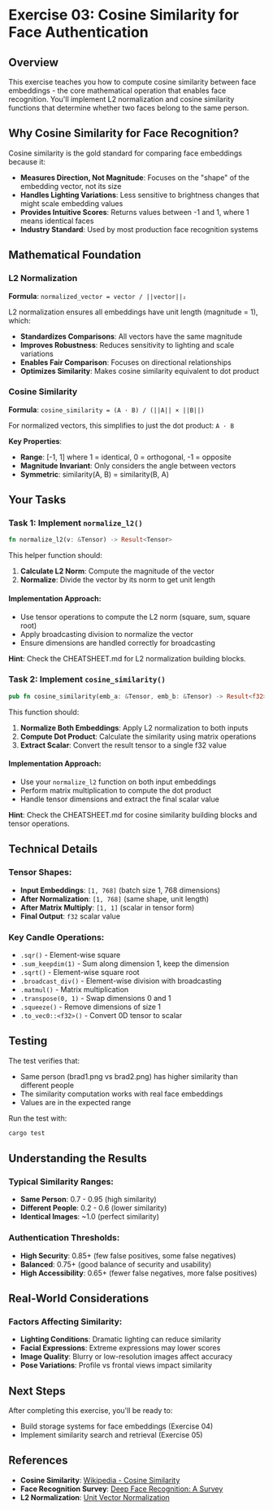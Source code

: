 # Exercise 03: Cosine Similarity for Face Authentication

## Overview

This exercise teaches you how to compute cosine similarity between face embeddings - the core mathematical operation that enables face recognition. You'll implement L2 normalization and cosine similarity functions that determine whether two faces belong to the same person.

## Why Cosine Similarity for Face Recognition?

Cosine similarity is the gold standard for comparing face embeddings because it:

- **Measures Direction, Not Magnitude**: Focuses on the "shape" of the embedding vector, not its size
- **Handles Lighting Variations**: Less sensitive to brightness changes that might scale embedding values
- **Provides Intuitive Scores**: Returns values between -1 and 1, where 1 means identical faces
- **Industry Standard**: Used by most production face recognition systems

## Mathematical Foundation

### L2 Normalization
**Formula**: `normalized_vector = vector / ||vector||₂`

L2 normalization ensures all embeddings have unit length (magnitude = 1), which:
- **Standardizes Comparisons**: All vectors have the same magnitude
- **Improves Robustness**: Reduces sensitivity to lighting and scale variations  
- **Enables Fair Comparison**: Focuses on directional relationships
- **Optimizes Similarity**: Makes cosine similarity equivalent to dot product

### Cosine Similarity
**Formula**: `cosine_similarity = (A · B) / (||A|| × ||B||)`

For normalized vectors, this simplifies to just the dot product: `A · B`

**Key Properties**:
- **Range**: [-1, 1] where 1 = identical, 0 = orthogonal, -1 = opposite
- **Magnitude Invariant**: Only considers the angle between vectors
- **Symmetric**: similarity(A, B) = similarity(B, A)

## Your Tasks

### Task 1: Implement `normalize_l2()`

```rust
fn normalize_l2(v: &Tensor) -> Result<Tensor>
```

This helper function should:
1. **Calculate L2 Norm**: Compute the magnitude of the vector
2. **Normalize**: Divide the vector by its norm to get unit length

#### Implementation Approach:
- Use tensor operations to compute the L2 norm (square, sum, square root)
- Apply broadcasting division to normalize the vector
- Ensure dimensions are handled correctly for broadcasting

**Hint**: Check the CHEATSHEET.md for L2 normalization building blocks.

### Task 2: Implement `cosine_similarity()`

```rust
pub fn cosine_similarity(emb_a: &Tensor, emb_b: &Tensor) -> Result<f32>
```

This function should:
1. **Normalize Both Embeddings**: Apply L2 normalization to both inputs
2. **Compute Dot Product**: Calculate the similarity using matrix operations
3. **Extract Scalar**: Convert the result tensor to a single f32 value

#### Implementation Approach:
- Use your `normalize_l2` function on both input embeddings
- Perform matrix multiplication to compute the dot product
- Handle tensor dimensions and extract the final scalar value

**Hint**: Check the CHEATSHEET.md for cosine similarity building blocks and tensor operations.

## Technical Details

### Tensor Shapes:
- **Input Embeddings**: `[1, 768]` (batch size 1, 768 dimensions)
- **After Normalization**: `[1, 768]` (same shape, unit length)
- **After Matrix Multiply**: `[1, 1]` (scalar in tensor form)
- **Final Output**: `f32` scalar value

### Key Candle Operations:
- `.sqr()` - Element-wise square
- `.sum_keepdim(1)` - Sum along dimension 1, keep the dimension
- `.sqrt()` - Element-wise square root
- `.broadcast_div()` - Element-wise division with broadcasting
- `.matmul()` - Matrix multiplication
- `.transpose(0, 1)` - Swap dimensions 0 and 1
- `.squeeze()` - Remove dimensions of size 1
- `.to_vec0::<f32>()` - Convert 0D tensor to scalar

## Testing

The test verifies that:
- Same person (brad1.png vs brad2.png) has higher similarity than different people
- The similarity computation works with real face embeddings
- Values are in the expected range

Run the test with:
```bash
cargo test
```

## Understanding the Results

### Typical Similarity Ranges:
- **Same Person**: 0.7 - 0.95 (high similarity)
- **Different People**: 0.2 - 0.6 (lower similarity)
- **Identical Images**: ~1.0 (perfect similarity)

### Authentication Thresholds:
- **High Security**: 0.85+ (few false positives, some false negatives)
- **Balanced**: 0.75+ (good balance of security and usability)
- **High Accessibility**: 0.65+ (fewer false negatives, more false positives)

## Real-World Considerations

### Factors Affecting Similarity:
- **Lighting Conditions**: Dramatic lighting can reduce similarity
- **Facial Expressions**: Extreme expressions may lower scores
- **Image Quality**: Blurry or low-resolution images affect accuracy
- **Pose Variations**: Profile vs frontal views impact similarity

## Next Steps

After completing this exercise, you'll be ready to:
- Build storage systems for face embeddings (Exercise 04)
- Implement similarity search and retrieval (Exercise 05)

## References

- **Cosine Similarity**: [Wikipedia - Cosine Similarity](https://en.wikipedia.org/wiki/Cosine_similarity)
- **Face Recognition Survey**: [Deep Face Recognition: A Survey](https://arxiv.org/abs/1804.06655)
- **L2 Normalization**: [Unit Vector Normalization](https://en.wikipedia.org/wiki/Unit_vector)
